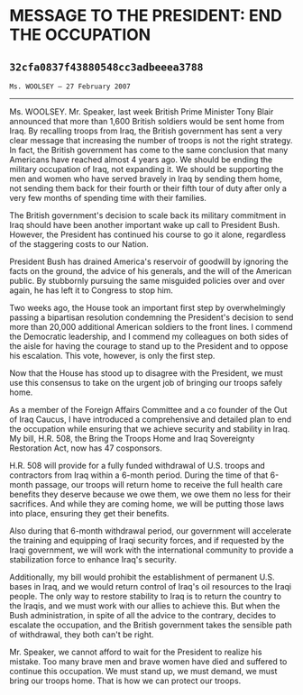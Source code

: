 # MESSAGE TO THE PRESIDENT: END THE OCCUPATION
## `32cfa0837f43880548cc3adbeeea3788`
`Ms. WOOLSEY — 27 February 2007`

---


Ms. WOOLSEY. Mr. Speaker, last week British Prime Minister Tony Blair 
announced that more than 1,600 British soldiers would be sent home from 
Iraq. By recalling troops from Iraq, the British government has sent a 
very clear message that increasing the number of troops is not the 
right strategy. In fact, the British government has come to the same 
conclusion that many Americans have reached almost 4 years ago. We 
should be ending the military occupation of Iraq, not expanding it. We 
should be supporting the men and women who have served bravely in Iraq 
by sending them home, not sending them back for their fourth or their 
fifth tour of duty after only a very few months of spending time with 
their families.

The British government's decision to scale back its military 
commitment in Iraq should have been another important wake up call to 
President Bush. However, the President has continued his course to go 
it alone, regardless of the staggering costs to our Nation.

President Bush has drained America's reservoir of goodwill by 
ignoring the facts on the ground, the advice of his generals, and the 
will of the American public. By stubbornly pursuing the same misguided 
policies over and over again, he has left it to Congress to stop him.

Two weeks ago, the House took an important first step by 
overwhelmingly passing a bipartisan resolution condemning the 
President's decision to send more than 20,000 additional American 
soldiers to the front lines. I commend the Democratic leadership, and I 
commend my colleagues on both sides of the aisle for having the courage 
to stand up to the President and to oppose his escalation. This vote, 
however, is only the first step.

Now that the House has stood up to disagree with the President, we 
must use this consensus to take on the urgent job of bringing our 
troops safely home.

As a member of the Foreign Affairs Committee and a co founder of the 
Out of Iraq Caucus, I have introduced a comprehensive and detailed plan 
to end the occupation while ensuring that we achieve security and 
stability in Iraq. My bill, H.R. 508, the Bring the Troops Home and 
Iraq Sovereignty Restoration Act, now has 47 cosponsors.

H.R. 508 will provide for a fully funded withdrawal of U.S. troops 
and contractors from Iraq within a 6-month period. During the time of 
that 6-month passage, our troops will return home to receive the full 
health care benefits they deserve because we owe them, we owe them no 
less for their sacrifices. And while they are coming home, we will be 
putting those laws into place, ensuring they get their benefits.

Also during that 6-month withdrawal period, our government will 
accelerate the training and equipping of Iraqi security forces, and if 
requested by the Iraqi government, we will work with the international 
community to provide a stabilization force to enhance Iraq's security.

Additionally, my bill would prohibit the establishment of permanent 
U.S. bases in Iraq, and we would return control of Iraq's oil resources 
to the Iraqi people. The only way to restore stability to Iraq is to 
return the country to the Iraqis, and we must work with our allies to 
achieve this. But when the Bush administration, in spite of all the 
advice to the contrary, decides to escalate the occupation, and the 
British government takes the sensible path of withdrawal, they both 
can't be right.

Mr. Speaker, we cannot afford to wait for the President to realize 
his mistake. Too many brave men and brave women have died and suffered 
to continue this occupation. We must stand up, we must demand, we must 
bring our troops home. That is how we can protect our troops.



